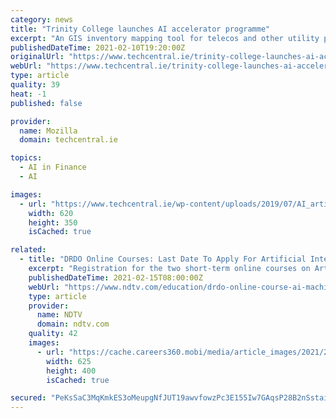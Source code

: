 ```yaml
---
category: news
title: "Trinity College launches AI accelerator programme"
excerpt: "An GIS inventory mapping tool for telecos and other utility providers, detection diagnostics platform for disease prevention, and a recommendation sizing tool for Fashion retailers are among three of the ideas being backed in the first round of Trinity College Dublin’s new artificial intelligence accelerator programme,"
publishedDateTime: 2021-02-10T19:20:00Z
originalUrl: "https://www.techcentral.ie/trinity-college-launches-ai-accelerator-programme/"
webUrl: "https://www.techcentral.ie/trinity-college-launches-ai-accelerator-programme/"
type: article
quality: 39
heat: -1
published: false

provider:
  name: Mozilla
  domain: techcentral.ie

topics:
  - AI in Finance
  - AI

images:
  - url: "https://www.techcentral.ie/wp-content/uploads/2019/07/AI_artifical_intelligence_abstract_brain_circuit_web.jpg"
    width: 620
    height: 350
    isCached: true

related:
  - title: "DRDO Online Courses: Last Date To Apply For Artificial Intelligence, Cyber Security Programmes"
    excerpt: "Registration for the two short-term online courses on Artificial Intelligence (AI) and Machine Learning (ML) and Cyber security offered by the Defence Institute of Advanced Technology (DIAT) will end today."
    publishedDateTime: 2021-02-15T08:00:00Z
    webUrl: "https://www.ndtv.com/education/drdo-online-course-ai-machine-learning-cyber-security-diat-apply-here-last-date-today"
    type: article
    provider:
      name: NDTV
      domain: ndtv.com
    quality: 42
    images:
      - url: "https://cache.careers360.mobi/media/article_images/2021/2/15/ndtv-stock-1.jpeg"
        width: 625
        height: 400
        isCached: true

secured: "PeKsSaC3MqKmkES3oMeupgNfJUT19awvfowzPc3E155Iw7GAqsP28B2nSstai7cC51hVBf2wO9okfURFCX3TIgP9calTVIFs/CyJ1iA1iVcF0pJRLW9VMUJAkVpNw2+qweNv66CidioFYzMqr0b20n2m5vv7St7fnjaFfSe72FhGq8cS/94g1Nqe27CGtpyrXWv/h9m+ixTCQFkQHZR64kWJCYMQu/WElfA6Z/thKPokSb5qzdoSvDVGy//Wg0IKzDUAsUH3fpObN9T7kRV1ZZwo3KlRUbe9tc0UXr4izsl6wQda5F6KQfYNtoIsCYcK8/QYY7nUkq4DoSdyX0tpAN4TpRFizGrQ0zHt+qIicuA=;WjsbBCnh5SsZBGzu6rPI4A=="
---
```


